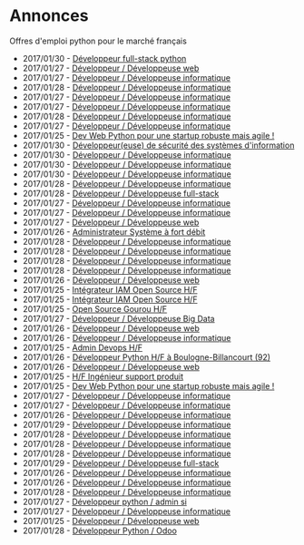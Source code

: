 # Annonces

Offres d'emploi python pour le marché français

* 2017/01/30 - [Développeur full-stack python](http://www.pyjobs.fr/jobs/details/4772/developpeur-full-stack-python "Développeur full-stack python")
* 2017/01/27 - [Développeur / Développeuse web](http://www.pyjobs.fr/jobs/details/4748/developpeur-developpeuse-web "Développeur / Développeuse web")
* 2017/01/27 - [Développeur / Développeuse informatique](http://www.pyjobs.fr/jobs/details/4736/developpeur-developpeuse-informatique "Développeur / Développeuse informatique")
* 2017/01/28 - [Développeur / Développeuse informatique](http://www.pyjobs.fr/jobs/details/4753/developpeur-developpeuse-informatique "Développeur / Développeuse informatique")
* 2017/01/27 - [Développeur / Développeuse informatique](http://www.pyjobs.fr/jobs/details/4745/developpeur-developpeuse-informatique "Développeur / Développeuse informatique")
* 2017/01/27 - [Développeur / Développeuse informatique](http://www.pyjobs.fr/jobs/details/4746/developpeur-developpeuse-informatique "Développeur / Développeuse informatique")
* 2017/01/28 - [Développeur / Développeuse informatique](http://www.pyjobs.fr/jobs/details/4754/developpeur-developpeuse-informatique "Développeur / Développeuse informatique")
* 2017/01/27 - [Développeur / Développeuse informatique](http://www.pyjobs.fr/jobs/details/4747/developpeur-developpeuse-informatique "Développeur / Développeuse informatique")
* 2017/01/25 - [Dev Web Python pour une startup robuste mais agile !](http://www.pyjobs.fr/jobs/details/4726/dev-web-python-pour-une-startup-robuste-mais-agile "Dev Web Python pour une startup robuste mais agile !")
* 2017/01/30 - [Développeur(euse) de sécurité des systèmes d'information](http://www.pyjobs.fr/jobs/details/4768/developpeur-euse-de-securite-des-systemes-dinformation "Développeur(euse) de sécurité des systèmes d'information")
* 2017/01/30 - [Développeur / Développeuse informatique](http://www.pyjobs.fr/jobs/details/4770/developpeur-developpeuse-informatique "Développeur / Développeuse informatique")
* 2017/01/30 - [Développeur / Développeuse informatique](http://www.pyjobs.fr/jobs/details/4769/developpeur-developpeuse-informatique "Développeur / Développeuse informatique")
* 2017/01/30 - [Développeur / Développeuse informatique](http://www.pyjobs.fr/jobs/details/4767/developpeur-developpeuse-informatique "Développeur / Développeuse informatique")
* 2017/01/28 - [Développeur / Développeuse informatique](http://www.pyjobs.fr/jobs/details/4755/developpeur-developpeuse-informatique "Développeur / Développeuse informatique")
* 2017/01/28 - [Développeur / Développeuse full-stack](http://www.pyjobs.fr/jobs/details/4752/developpeur-developpeuse-full-stack "Développeur / Développeuse full-stack")
* 2017/01/27 - [Développeur / Développeuse informatique](http://www.pyjobs.fr/jobs/details/4743/developpeur-developpeuse-informatique "Développeur / Développeuse informatique")
* 2017/01/27 - [Développeur / Développeuse informatique](http://www.pyjobs.fr/jobs/details/4744/developpeur-developpeuse-informatique "Développeur / Développeuse informatique")
* 2017/01/27 - [Développeur / Développeuse web](http://www.pyjobs.fr/jobs/details/4742/developpeur-developpeuse-web "Développeur / Développeuse web")
* 2017/01/26 - [Administrateur Système à fort débit](http://www.pyjobs.fr/jobs/details/4735/administrateur-systeme-a-fort-debit "Administrateur Système à fort débit")
* 2017/01/28 - [Développeur / Développeuse informatique](http://www.pyjobs.fr/jobs/details/4761/developpeur-developpeuse-informatique "Développeur / Développeuse informatique")
* 2017/01/28 - [Développeur / Développeuse informatique](http://www.pyjobs.fr/jobs/details/4764/developpeur-developpeuse-informatique "Développeur / Développeuse informatique")
* 2017/01/28 - [Développeur / Développeuse informatique](http://www.pyjobs.fr/jobs/details/4763/developpeur-developpeuse-informatique "Développeur / Développeuse informatique")
* 2017/01/28 - [Développeur / Développeuse informatique](http://www.pyjobs.fr/jobs/details/4762/developpeur-developpeuse-informatique "Développeur / Développeuse informatique")
* 2017/01/26 - [Développeur / Développeuse web](http://www.pyjobs.fr/jobs/details/4734/developpeur-developpeuse-web "Développeur / Développeuse web")
* 2017/01/25 - [Intégrateur IAM Open Source H/F](http://www.pyjobs.fr/jobs/details/4725/integrateur-iam-open-source-h-f "Intégrateur IAM Open Source H/F")
* 2017/01/25 - [Intégrateur IAM Open Source H/F](http://www.pyjobs.fr/jobs/details/4724/integrateur-iam-open-source-h-f "Intégrateur IAM Open Source H/F")
* 2017/01/25 - [Open Source Gourou H/F](http://www.pyjobs.fr/jobs/details/4721/open-source-gourou-h-f "Open Source Gourou H/F")
* 2017/01/27 - [Développeur / Développeuse Big Data](http://www.pyjobs.fr/jobs/details/4741/developpeur-developpeuse-big-data "Développeur / Développeuse Big Data")
* 2017/01/26 - [Développeur / Développeuse web](http://www.pyjobs.fr/jobs/details/4732/developpeur-developpeuse-web "Développeur / Développeuse web")
* 2017/01/26 - [Développeur / Développeuse informatique](http://www.pyjobs.fr/jobs/details/4733/developpeur-developpeuse-informatique "Développeur / Développeuse informatique")
* 2017/01/25 - [Admin Devops H/F](http://www.pyjobs.fr/jobs/details/4722/admin-devops-h-f "Admin Devops H/F")
* 2017/01/26 - [Développeur Python H/F à Boulogne-Billancourt (92)](http://www.pyjobs.fr/jobs/details/4729/developpeur-python-h-f-a-boulogne-billancourt-92 "Développeur Python H/F à Boulogne-Billancourt (92)")
* 2017/01/26 - [Développeur / Développeuse web](http://www.pyjobs.fr/jobs/details/4730/developpeur-developpeuse-web "Développeur / Développeuse web")
* 2017/01/25 - [H/F Ingénieur support produit](http://www.pyjobs.fr/jobs/details/4723/h-f-ingenieur-support-produit "H/F Ingénieur support produit")
* 2017/01/25 - [Dev Web Python pour une startup robuste mais agile !](http://www.pyjobs.fr/jobs/details/4720/dev-web-python-pour-une-startup-robuste-mais-agile "Dev Web Python pour une startup robuste mais agile !")
* 2017/01/27 - [Développeur / Développeuse informatique](http://www.pyjobs.fr/jobs/details/4740/developpeur-developpeuse-informatique "Développeur / Développeuse informatique")
* 2017/01/27 - [Développeur / Développeuse informatique](http://www.pyjobs.fr/jobs/details/4739/developpeur-developpeuse-informatique "Développeur / Développeuse informatique")
* 2017/01/26 - [Développeur / Développeuse informatique](http://www.pyjobs.fr/jobs/details/4731/developpeur-developpeuse-informatique "Développeur / Développeuse informatique")
* 2017/01/29 - [Développeur / Développeuse informatique](http://www.pyjobs.fr/jobs/details/4766/developpeur-developpeuse-informatique "Développeur / Développeuse informatique")
* 2017/01/28 - [Développeur / Développeuse informatique](http://www.pyjobs.fr/jobs/details/4760/developpeur-developpeuse-informatique "Développeur / Développeuse informatique")
* 2017/01/28 - [Développeur / Développeuse informatique](http://www.pyjobs.fr/jobs/details/4759/developpeur-developpeuse-informatique "Développeur / Développeuse informatique")
* 2017/01/28 - [Développeur / Développeuse informatique](http://www.pyjobs.fr/jobs/details/4758/developpeur-developpeuse-informatique "Développeur / Développeuse informatique")
* 2017/01/29 - [Développeur / Développeuse full-stack](http://www.pyjobs.fr/jobs/details/4765/developpeur-developpeuse-full-stack "Développeur / Développeuse full-stack")
* 2017/01/26 - [Développeur / Développeuse informatique](http://www.pyjobs.fr/jobs/details/4728/developpeur-developpeuse-informatique "Développeur / Développeuse informatique")
* 2017/01/26 - [Développeur / Développeuse informatique](http://www.pyjobs.fr/jobs/details/4727/developpeur-developpeuse-informatique "Développeur / Développeuse informatique")
* 2017/01/28 - [Développeur / Développeuse informatique](http://www.pyjobs.fr/jobs/details/4757/developpeur-developpeuse-informatique "Développeur / Développeuse informatique")
* 2017/01/27 - [Développeur python / admin si](http://www.pyjobs.fr/jobs/details/4751/developpeur-python-admin-si "Développeur python / admin si")
* 2017/01/27 - [Développeur / Développeuse informatique](http://www.pyjobs.fr/jobs/details/4738/developpeur-developpeuse-informatique "Développeur / Développeuse informatique")
* 2017/01/25 - [Développeur / Développeuse web](http://www.pyjobs.fr/jobs/details/4719/developpeur-developpeuse-web "Développeur / Développeuse web")
* 2017/01/28 - [Développeur Python / Odoo](http://www.pyjobs.fr/jobs/details/4756/developpeur-python-odoo "Développeur Python / Odoo")

